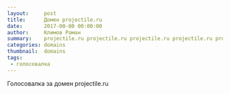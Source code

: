 ```yaml
---
layout:     post
title:      Домен projectile.ru
date:       2017-00-00 00:00:00
author:     Климов Роман
summary:    projectile.ru projectile.ru projectile.ru projectile.ru projectile.ru
categories: domains
thumbnail:  domains
tags:
 - голосовалка
---
```


Голосовалка за домен projectile.ru

